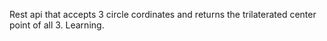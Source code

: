 Rest api that accepts 3 circle cordinates and returns the trilaterated center point of all 3. Learning.
